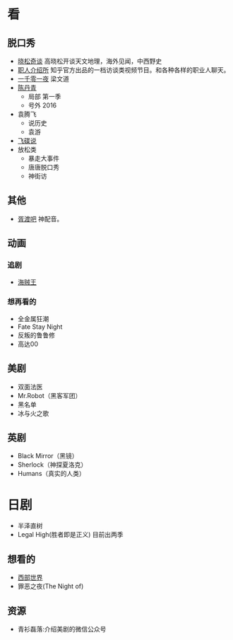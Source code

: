 # 看
## 脱口秀
* [晓松奇谈](http://www.iqiyi.com/a_19rrgifngp.html?vfm=2008_aldbd) 高晓松开谈天文地理，海外见闻，中西野史
* [职人介绍所](http://v.qq.com/vplus/zhihuhallofpro) 知乎官方出品的一档访谈类视频节目。和各种各样的职业人聊天。
* [一千零一夜](http://www.youku.com/show_page/id_z7c87f1ae8e6311e5b522.html?spm=a2h0j.8191423.subscription_wrap.DD~A)  梁文道
* [陈丹青](http://list.youku.com/star/show/uid_UMTQ4MjI2OA==)
  * 局部 第一季
  * 号外 2016
* 袁腾飞
  * 说历史
  * 袁游
* [飞碟说](http://www.youku.com/show_page/id_z8323527c6e2c11e4abda.html?from=y1.12-85)
* 放松类
  * 暴走大事件
  * 唐唐脱口秀
  * 神街访

## 其他
* [胥渡吧](http://www.xuduba.tv/) 神配音。

## 动画
### 追剧
* [海贼王](http://www.iqiyi.com/lib/m_200067914.html?src=search)

### 想再看的
* 全金属狂潮
* Fate Stay Night
* 反叛的鲁鲁修
* 高达00

## 美剧
* 双面法医
* Mr.Robot（黑客军团）
* 黑名单
* 冰与火之歌

## 英剧
* Black Mirror（黑镜）
* Sherlock（神探夏洛克）
* Humans（真实的人类）

# 日剧
* 半泽直树
* Legal High(胜者即是正义) 目前出两季

## 想看的
* [西部世界](http://www.ydybt.com/meiju/XiBuShiJieDiYiJi.html)
* 罪恶之夜(The Night of)

## 资源
* 青衫磊落:介绍美剧的微信公众号
